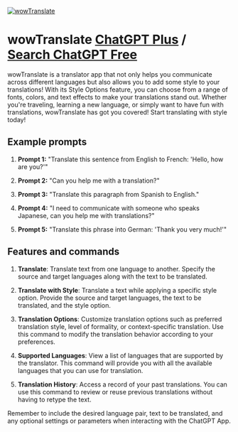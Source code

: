 
[![wowTranslate](https://files.oaiusercontent.com/file-HyymdgwoJRLegpwTROFW1U8U?se=2123-10-20T16%3A43%3A37Z&sp=r&sv=2021-08-06&sr=b&rscc=max-age%3D31536000%2C%20immutable&rscd=attachment%3B%20filename%3DwowTranslate%2520icon.png&sig=wDQORMOVtSmhVZ8KYT85ic941/1/OzIviYebTr%2BDVRA%3D)](https://chat.openai.com/g/g-Kb6GTcbhu-wowtranslate)

# wowTranslate [ChatGPT Plus](https://chat.openai.com/g/g-Kb6GTcbhu-wowtranslate) / [Search ChatGPT Free](https://gptcall.net/index.html#/?search=wowTranslate)

wowTranslate is a translator app that not only helps you communicate across different languages but also allows you to add some style to your translations! With its Style Options feature, you can choose from a range of fonts, colors, and text effects to make your translations stand out. Whether you're traveling, learning a new language, or simply want to have fun with translations, wowTranslate has got you covered! Start translating with style today!

## Example prompts

1. **Prompt 1:** "Translate this sentence from English to French: 'Hello, how are you?'"

2. **Prompt 2:** "Can you help me with a translation?"

3. **Prompt 3:** "Translate this paragraph from Spanish to English."

4. **Prompt 4:** "I need to communicate with someone who speaks Japanese, can you help me with translations?"

5. **Prompt 5:** "Translate this phrase into German: 'Thank you very much!'"


## Features and commands

1. **Translate**: Translate text from one language to another. Specify the source and target languages along with the text to be translated.

2. **Translate with Style**: Translate a text while applying a specific style option. Provide the source and target languages, the text to be translated, and the style option.

3. **Translation Options**: Customize translation options such as preferred translation style, level of formality, or context-specific translation. Use this command to modify the translation behavior according to your preferences.

4. **Supported Languages**: View a list of languages that are supported by the translator. This command will provide you with all the available languages that you can use for translation.

5. **Translation History**: Access a record of your past translations. You can use this command to review or reuse previous translations without having to retype the text.

Remember to include the desired language pair, text to be translated, and any optional settings or parameters when interacting with the ChatGPT App.


